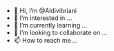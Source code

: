 - 👋 Hi, I’m @Aldivibriani
- 👀 I’m interested in ...
- 🌱 I’m currently learning ...
- 💞️ I’m looking to collaborate on ...
- 📫 How to reach me ...

<!---
Aldivibriani/Aldivibriani is a ✨ special ✨ repository because its `README.md` (this file) appears on your GitHub profile.
You can click the Preview link to take a look at your changes.
--->
